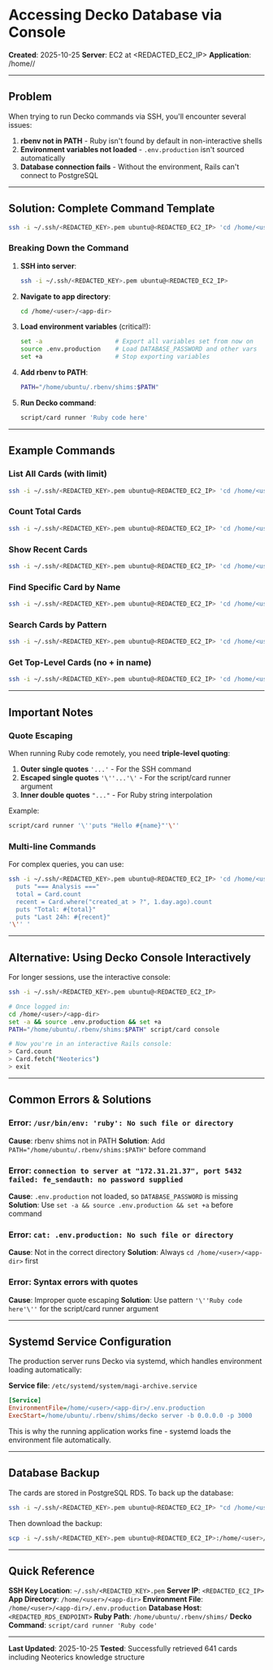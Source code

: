 # Accessing Decko Database via Console

**Created**: 2025-10-25
**Server**: EC2 at <REDACTED_EC2_IP>
**Application**: /home/<user>/<app-dir>

---

## Problem

When trying to run Decko commands via SSH, you'll encounter several issues:
1. **rbenv not in PATH** - Ruby isn't found by default in non-interactive shells
2. **Environment variables not loaded** - `.env.production` isn't sourced automatically
3. **Database connection fails** - Without the environment, Rails can't connect to PostgreSQL

---

## Solution: Complete Command Template

```bash
ssh -i ~/.ssh/<REDACTED_KEY>.pem ubuntu@<REDACTED_EC2_IP> 'cd /home/<user>/<app-dir> && set -a && source .env.production && set +a && PATH="/home/ubuntu/.rbenv/shims:$PATH" script/card runner '\''YOUR_RUBY_CODE_HERE'\'' '
```

### Breaking Down the Command

1. **SSH into server**:
   ```bash
   ssh -i ~/.ssh/<REDACTED_KEY>.pem ubuntu@<REDACTED_EC2_IP>
   ```

2. **Navigate to app directory**:
   ```bash
   cd /home/<user>/<app-dir>
   ```

3. **Load environment variables** (critical!):
   ```bash
   set -a                    # Export all variables set from now on
   source .env.production    # Load DATABASE_PASSWORD and other vars
   set +a                    # Stop exporting variables
   ```

4. **Add rbenv to PATH**:
   ```bash
   PATH="/home/ubuntu/.rbenv/shims:$PATH"
   ```

5. **Run Decko command**:
   ```bash
   script/card runner 'Ruby code here'
   ```

---

## Example Commands

### List All Cards (with limit)

```bash
ssh -i ~/.ssh/<REDACTED_KEY>.pem ubuntu@<REDACTED_EC2_IP> 'cd /home/<user>/<app-dir> && set -a && source .env.production && set +a && PATH="/home/ubuntu/.rbenv/shims:$PATH" script/card runner '\''Card.all.limit(20).each { |c| puts "#{c.id}: #{c.name} (#{c.type_name})" }'\'' '
```

### Count Total Cards

```bash
ssh -i ~/.ssh/<REDACTED_KEY>.pem ubuntu@<REDACTED_EC2_IP> 'cd /home/<user>/<app-dir> && set -a && source .env.production && set +a && PATH="/home/ubuntu/.rbenv/shims:$PATH" script/card runner '\''puts "Total cards: #{Card.count}"'\'' '
```

### Show Recent Cards

```bash
ssh -i ~/.ssh/<REDACTED_KEY>.pem ubuntu@<REDACTED_EC2_IP> 'cd /home/<user>/<app-dir> && set -a && source .env.production && set +a && PATH="/home/ubuntu/.rbenv/shims:$PATH" script/card runner '\''Card.order(created_at: :desc).limit(20).each { |c| puts "#{c.id}: #{c.name} (#{c.type_name})" }'\'' '
```

### Find Specific Card by Name

```bash
ssh -i ~/.ssh/<REDACTED_KEY>.pem ubuntu@<REDACTED_EC2_IP> 'cd /home/<user>/<app-dir> && set -a && source .env.production && set +a && PATH="/home/ubuntu/.rbenv/shims:$PATH" script/card runner '\''card = Card.fetch("Neoterics"); puts "#{card.id}: #{card.name} - #{card.content[0..100]}"'\'' '
```

### Search Cards by Pattern

```bash
ssh -i ~/.ssh/<REDACTED_KEY>.pem ubuntu@<REDACTED_EC2_IP> 'cd /home/<user>/<app-dir> && set -a && source .env.production && set +a && PATH="/home/ubuntu/.rbenv/shims:$PATH" script/card runner '\''Card.where("name LIKE ?", "Neoterics%").each { |c| puts "#{c.id}: #{c.name}" }'\'' '
```

### Get Top-Level Cards (no + in name)

```bash
ssh -i ~/.ssh/<REDACTED_KEY>.pem ubuntu@<REDACTED_EC2_IP> 'cd /home/<user>/<app-dir> && set -a && source .env.production && set +a && PATH="/home/ubuntu/.rbenv/shims:$PATH" script/card runner '\''Card.where.not("name LIKE ?", "%+%").order(id: :desc).limit(15).each { |c| puts "#{c.id}: #{c.name} (#{c.type_name})" }'\'' '
```

---

## Important Notes

### Quote Escaping

When running Ruby code remotely, you need **triple-level quoting**:

1. **Outer single quotes** `'...'` - For the SSH command
2. **Escaped single quotes** `'\''...'\'` - For the script/card runner argument
3. **Inner double quotes** `"..."` - For Ruby string interpolation

Example:
```bash
script/card runner '\''puts "Hello #{name}"'\''
```

### Multi-line Commands

For complex queries, you can use:

```bash
ssh -i ~/.ssh/<REDACTED_KEY>.pem ubuntu@<REDACTED_EC2_IP> 'cd /home/<user>/<app-dir> && set -a && source .env.production && set +a && PATH="/home/ubuntu/.rbenv/shims:$PATH" script/card runner '\''
  puts "=== Analysis ==="
  total = Card.count
  recent = Card.where("created_at > ?", 1.day.ago).count
  puts "Total: #{total}"
  puts "Last 24h: #{recent}"
'\'' '
```

---

## Alternative: Using Decko Console Interactively

For longer sessions, use the interactive console:

```bash
ssh -i ~/.ssh/<REDACTED_KEY>.pem ubuntu@<REDACTED_EC2_IP>

# Once logged in:
cd /home/<user>/<app-dir>
set -a && source .env.production && set +a
PATH="/home/ubuntu/.rbenv/shims:$PATH" script/card console

# Now you're in an interactive Rails console:
> Card.count
> Card.fetch("Neoterics")
> exit
```

---

## Common Errors & Solutions

### Error: `/usr/bin/env: 'ruby': No such file or directory`

**Cause**: rbenv shims not in PATH
**Solution**: Add `PATH="/home/ubuntu/.rbenv/shims:$PATH"` before command

### Error: `connection to server at "172.31.21.37", port 5432 failed: fe_sendauth: no password supplied`

**Cause**: `.env.production` not loaded, so `DATABASE_PASSWORD` is missing
**Solution**: Use `set -a && source .env.production && set +a` before command

### Error: `cat: .env.production: No such file or directory`

**Cause**: Not in the correct directory
**Solution**: Always `cd /home/<user>/<app-dir>` first

### Error: Syntax errors with quotes

**Cause**: Improper quote escaping
**Solution**: Use pattern `'\''Ruby code here'\''` for the script/card runner argument

---

## Systemd Service Configuration

The production server runs Decko via systemd, which handles environment loading automatically:

**Service file**: `/etc/systemd/system/magi-archive.service`

```ini
[Service]
EnvironmentFile=/home/<user>/<app-dir>/.env.production
ExecStart=/home/ubuntu/.rbenv/shims/decko server -b 0.0.0.0 -p 3000
```

This is why the running application works fine - systemd loads the environment file automatically.

---

## Database Backup

The cards are stored in PostgreSQL RDS. To back up the database:

```bash
ssh -i ~/.ssh/<REDACTED_KEY>.pem ubuntu@<REDACTED_EC2_IP> "cd /home/<user>/<app-dir> && set -a && source .env.production && set +a && pg_dump -h <REDACTED_RDS_ENDPOINT> -U <REDACTED_DB_USER> -d magi_archive_production > backup-\$(date +%Y%m%d-%H%M%S).sql"
```

Then download the backup:

```bash
scp -i ~/.ssh/<REDACTED_KEY>.pem ubuntu@<REDACTED_EC2_IP>:/home/<user>/<app-dir>/backup-*.sql ./
```

---

## Quick Reference

**SSH Key Location**: `~/.ssh/<REDACTED_KEY>.pem`
**Server IP**: `<REDACTED_EC2_IP>`
**App Directory**: `/home/<user>/<app-dir>`
**Environment File**: `/home/<user>/<app-dir>/.env.production`
**Database Host**: `<REDACTED_RDS_ENDPOINT>`
**Ruby Path**: `/home/ubuntu/.rbenv/shims/`
**Decko Command**: `script/card runner 'Ruby code'`

---

**Last Updated**: 2025-10-25
**Tested**: Successfully retrieved 641 cards including Neoterics knowledge structure
